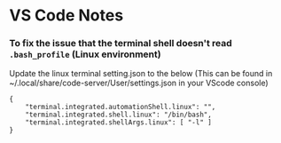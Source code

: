 # VS Code Notes

### To fix the issue that the terminal shell doesn't read `.bash_profile` (Linux environment)

Update the linux terminal setting.json to the below (This can be found in ~/.local/share/code-server/User/settings.json in your VScode console)
```
{
    "terminal.integrated.automationShell.linux": "",
    "terminal.integrated.shell.linux": "/bin/bash",
    "terminal.integrated.shellArgs.linux": [ "-l" ]
}
```
